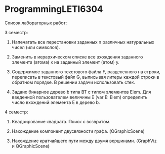 # ProgrammingLETI6304

Список лабораторных работ:


3 семестр:

1. Напечатать все перестановки заданных n различных натуральных чисел (или символов).

2. Заменить в иерархическом списке все вхождения заданного элемента (атома) x на заданный элемент (атом) y.

3. Содержимое заданного текстового файла F, разделенного на строки, переписать в текстовый файл G, выписывая литеры каждой строки в обратном порядке. В решении задачи использовать стек.

4. Задано бинарное дерево b типа ВТ с типом элементов Elem. Для введенной пользователем величины Е (var E: Elem) определить число вхождений элемента Е в дерево b.




4 семестр:

1. Квадрирование квадрата. Поиск с возвратом.

2. Нахождение компонент двусвязности графа. (QGraphicScene)

3. Нахождение кратчайшего пути между двумя вершинами. (GraphViz и QGraphicScene)
